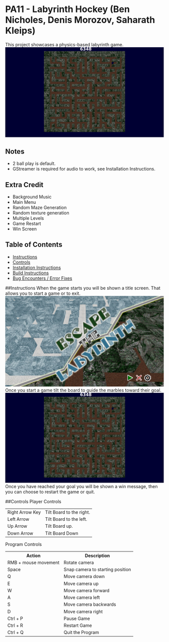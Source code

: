 # PA11 - Labyrinth Hockey (Ben Nicholes, Denis Morozov, Saharath Kleips)
This project showcases a physics-based labyrinth game. 
![](GameScreen.png "Screenshot")

## Notes
+ 2 ball play is default.
+ GStreamer is required for audio to work, see Installation Instructions.

## Extra Credit
+ Background Music
+ Main Menu
+ Random Maze Generation
+ Random texture generation
+ Multiple Levels
+ Game Restart
+ Win Screen


## Table of Contents
+ [Instructions](#instructions)
+ [Controls](#controls)
+ [Installation Instructions](install.md)  
+ [Build Instructions](build.md)  
+ [Bug Encounters / Error Fixes](bugs.md)

##Instructions
When the game starts you will be shown a title screen. That allows you to start a game or to exit. 
![](TitleScreen.png "Title Screen")  
Once you start a game tilt the board to guide the marbles toward their goal.
![](GameScreen.png "Game Screen")  
Once you have reached your goal you will be shown a win message, then you can choose to restart the game or quit.

##Controls
Player Controls
<table>
    <tbody>
    <tr>
        <td>Right Arrow Key</td>
        <td>Tilt Board to the right.</td>
    </tr>
    <tr>
        <td>Left Arrow</td>
        <td>Tilt Board to the left.</td>
    </tr>
    <tr>
        <td>Up Arrow</td>
        <td>Tilt Board up.</td>
    </tr>
    <tr>
        <td>Down Arrow</td>
        <td>Tilt Board Down</td>
    </tr>
    </tbody>
</table>
Program Controls
<table>
    <tbody>
    <tr>
        <th>Action</th>
        <th>Description</th>
    </tr>
    <tr>
        <td>RMB + mouse movement</td>
        <td>Rotate camera</td>
    </tr>
    <tr>
        <td>Space</td>
        <td>Snap camera to starting position</td>
    <tr>
        <td>Q</td>
        <td>Move camera down</td>
    </tr>
    <tr>
        <td>E</td>
        <td>Move camera up</td>
    </tr>
    <tr>
        <td>W</td>
        <td>Move camera forward</td>
    </tr>
    <tr>
        <td>A</td>
        <td>Move camera left</td>
    </tr>
    <tr>
        <td>S</td>
        <td>Move camera backwards</td>
    </tr>
    <tr>
        <td>D</td>
        <td>Move camera right</td>
    </tr>
    <tr>
        <td>Ctrl + P</td>
        <td>Pause Game</td>
    </tr>
    <tr>
        <td>Ctrl + R</td>
        <td>Restart Game</td>
    </tr>
    <tr>
        <td>Ctrl + Q</td>
        <td>Quit the Program</td>
    </tr>
    </tbody>
</table>
